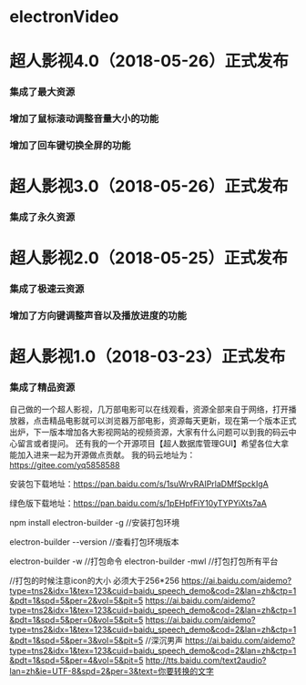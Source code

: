 # electronVideo
# 超人影视4.0（2018-05-26）正式发布
### 集成了最大资源
### 增加了鼠标滚动调整音量大小的功能
### 增加了回车键切换全屏的功能

# 超人影视3.0（2018-05-26）正式发布
### 集成了永久资源

# 超人影视2.0（2018-05-25）正式发布
### 集成了极速云资源
### 增加了方向键调整声音以及播放进度的功能

# 超人影视1.0（2018-03-23）正式发布
### 集成了精品资源

自己做的一个超人影视，几万部电影可以在线观看，资源全部来自于网络，打开播放器，点击精品电影就可以浏览器万部电影，资源每天更新，现在第一个版本正式出炉，下一版本增加各大影视网站的视频资源，大家有什么问题可以到我的码云中心留言或者提问。
还有我的一个开源项目【超人数据库管理GUI】希望各位大拿能加入进来一起为开源做点贡献。
我的码云地址为：https://gitee.com/yq5858588


安装包下载地址：https://pan.baidu.com/s/1suWrvRAIPrlaDMfSpckIgA

绿色版下载地址：https://pan.baidu.com/s/1pEHpfFiY10yTYPYiXts7aA

npm install electron-builder -g  //安装打包环境

electron-builder --version  //查看打包环境版本

electron-builder -w     //打包命令
electron-builder -mwl     //打包打包所有平台


//打包的时候注意icon的大小  必须大于256*256
https://ai.baidu.com/aidemo?type=tns2&idx=1&tex=123&cuid=baidu_speech_demo&cod=2&lan=zh&ctp=1&pdt=1&spd=5&per=2&vol=5&pit=5
https://ai.baidu.com/aidemo?type=tns2&idx=1&tex=123&cuid=baidu_speech_demo&cod=2&lan=zh&ctp=1&pdt=1&spd=5&per=0&vol=5&pit=5
https://ai.baidu.com/aidemo?type=tns2&idx=1&tex=123&cuid=baidu_speech_demo&cod=2&lan=zh&ctp=1&pdt=1&spd=5&per=3&vol=5&pit=5 //深沉男声
https://ai.baidu.com/aidemo?type=tns2&idx=1&tex=123&cuid=baidu_speech_demo&cod=2&lan=zh&ctp=1&pdt=1&spd=5&per=4&vol=5&pit=5
http://tts.baidu.com/text2audio?lan=zh&ie=UTF-8&spd=2&per=3&text=你要转换的文字